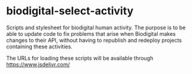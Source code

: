 # biodigital-select-activity
Scripts and stylesheet for biodigital human activity. The purpose is to be able to update code to fix problems that arise when Biodigital makes changes to their API, without having to republish and redeploy projects containing these activities.

The URLs for loading these scripts will be available through https://www.jsdelivr.com/
